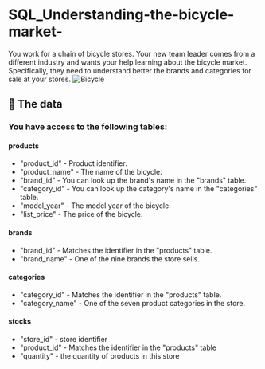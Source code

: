 # SQL_Understanding-the-bicycle-market-
You work for a chain of bicycle stores. Your new team leader comes from a different industry and wants your help learning about the bicycle market. Specifically, they need to understand better the brands and categories for sale at your stores.
![Bicycle](https://user-images.githubusercontent.com/97473553/192090697-8b2e1c2d-9664-4a26-bfd3-0f44d0994376.jpg)

## 💾 The data 

### You have access to the following tables:

#### products
- "product_id" - Product identifier.
- "product_name" - The name of the bicycle.
- "brand_id" - You can look up the brand's name in the "brands" table.
- "category_id" - You can look up the category's name in the "categories" table.
- "model_year" - The model year of the bicycle.
- "list_price" - The price of the bicycle.

#### brands
- "brand_id" - Matches the identifier in the "products" table.
- "brand_name" - One of the nine brands the store sells.

#### categories
- "category_id" - Matches the identifier in the "products" table.
- "category_name" - One of the seven product categories in the store.

#### stocks
- "store_id" - store identifier
- "product_id" - Matches the identifier in the "products" table
- "quantity" - the quantity of products in this store
